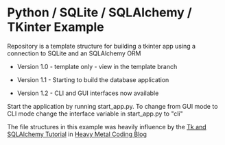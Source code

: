 # Python / SQLite / SQLAlchemy / TKinter Example

Repository is a template structure for building a tkinter app using a connection to SQLite and an SQLAlchemy ORM

- Version 1.0 - template only - view in the template branch

- Version 1.1 - Starting to build the database application

- Version 1.2 - CLI and GUI interfaces now available

Start the application by running start_app.py. To change from GUI mode to CLI mode change the interface variable in start_app.py to "cli"

The file structures in this example was heavily influence by the [Tk and SQLAlchemy Tutorial](https://heavymetalcoding.com/2020/03/11/django-orm-and-sqlalchemy-a-comparison-using-tkinter/) in [Heavy Metal Coding Blog](https://heavymetalcoding.com/)
